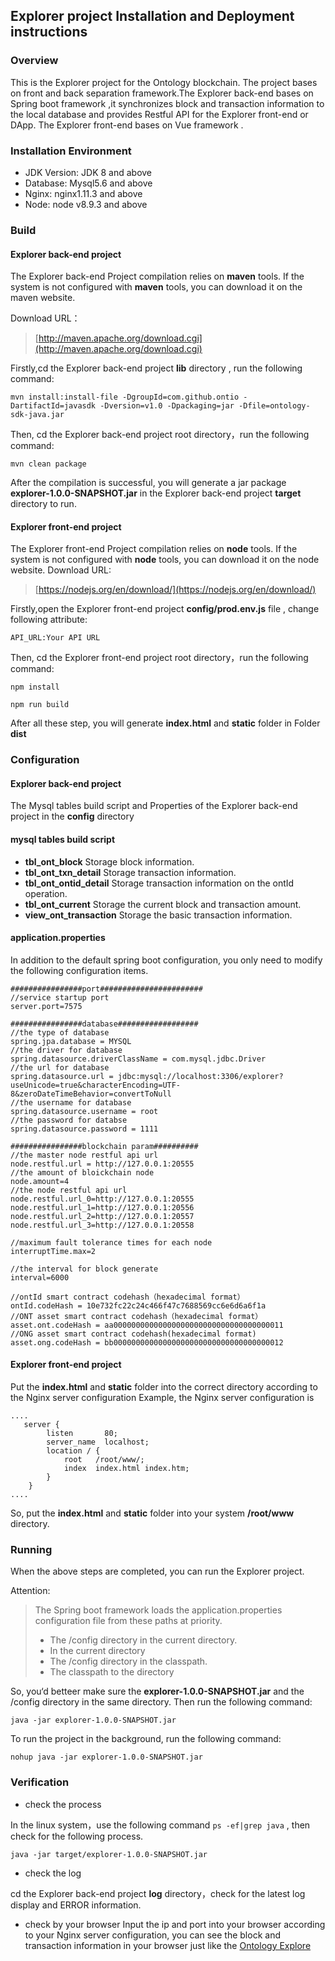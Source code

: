 ## Explorer project Installation and Deployment instructions


### Overview

This is the Explorer project for the Ontology blockchain. The project bases on  front and back separation framework.The Explorer back-end bases on Spring boot framework ,it synchronizes block and transaction information to the local database and provides Restful API for the Explorer front-end or DApp. The Explorer front-end bases on Vue framework . 

### Installation Environment

- JDK Version: JDK 8 and above
- Database: Mysql5.6 and above
- Nginx: nginx1.11.3 and above
- Node: node v8.9.3 and above



### Build

#### Explorer back-end project

The Explorer back-end Project compilation relies on **maven** tools. If the system is not configured with **maven** tools, you can download it on the maven website.

Download URL：

>[http://maven.apache.org/download.cgi](http://maven.apache.org/download.cgi)

Firstly,cd the Explorer back-end project **lib** directory , run the following command:

```
mvn install:install-file -DgroupId=com.github.ontio -DartifactId=javasdk -Dversion=v1.0 -Dpackaging=jar -Dfile=ontology-sdk-java.jar
```

Then, cd the Explorer back-end project root directory，run the following command:
```
mvn clean package
```

After the compilation is successful, you will generate a jar package **explorer-1.0.0-SNAPSHOT.jar**  in the Explorer back-end project **target** directory to run. 

#### Explorer front-end project

The Explorer front-end Project compilation relies on **node** tools. If the system is not configured with **node** tools, you can download it on the node website.
Download URL:
>[https://nodejs.org/en/download/](https://nodejs.org/en/download/)

Firstly,open the Explorer front-end project **config/prod.env.js** file , change following attribute:
```
API_URL:Your API URL
```

Then, cd the Explorer front-end project root directory，run the following command:
```
npm install
```

```
npm run build
```

After all these step, you will generate **index.html** and **static** folder in Folder **dist** 


### Configuration

#### Explorer back-end project
The Mysql tables build script and Properties of the Explorer back-end project in the **config** directory

#### mysql tables build script

- **tbl_ont_block** 
Storage block information.
- **tbl_ont_txn_detail**
Storage transaction information.
- **tbl_ont_ontid_detail**
Storage transaction information on the ontId operation.
- **tbl_ont_current**
Storage the current block and transaction amount.
- **view_ont_transaction**
Storage the basic transaction information.

#### application.properties

In addition to the default spring boot configuration, you only need to modify the following configuration items.

```
################port#######################
//service startup port
server.port=7575	

################database##################
//the type of database
spring.jpa.database = MYSQL
//the driver for database
spring.datasource.driverClassName = com.mysql.jdbc.Driver
//the url for database
spring.datasource.url = jdbc:mysql://localhost:3306/explorer?useUnicode=true&characterEncoding=UTF-8&zeroDateTimeBehavior=convertToNull
//the username for database
spring.datasource.username = root
//the password for databse
spring.datasource.password = 1111

################blockchain param##########
//the master node restful api url
node.restful.url = http://127.0.0.1:20555
//the amount of bloickchain node
node.amount=4
//the node restful api url
node.restful.url_0=http://127.0.0.1:20555
node.restful.url_1=http://127.0.0.1:20556
node.restful.url_2=http://127.0.0.1:20557
node.restful.url_3=http://127.0.0.1:20558

//maximum fault tolerance times for each node
interruptTime.max=2

//the interval for block generate
interval=6000

//ontId smart contract codehash（hexadecimal format）
ontId.codeHash = 10e732fc22c24c466f47c7688569cc6e6d6a6f1a
//ONT asset smart contract codehash（hexadecimal format）
asset.ont.codeHash = aa00000000000000000000000000000000000011
//ONG asset smart contract codehash(hexadecimal format)
asset.ong.codeHash = bb00000000000000000000000000000000000012

```

#### Explorer front-end project

Put the  **index.html** and **static** folder into the correct directory according to the Nginx server configuration
Example, the Nginx server configuration is

```
....
   server {
        listen       80;
        server_name  localhost;
        location / {
            root   /root/www/;
            index  index.html index.htm;
        }
    }
....
```
So, put the  **index.html** and **static** folder into your system **/root/www** directory.


### Running

When the above steps are completed, you can run the Explorer project.


Attention:
>The Spring boot framework loads the application.properties configuration file from these paths at priority.
>- The /config directory in the current directory.
>- In the current directory
>- The /config directory in the classpath.
>- The classpath to the directory

So, you‘d betteer make sure the **explorer-1.0.0-SNAPSHOT.jar** and the /config directory in the same directory. Then run the following command:
```
java -jar explorer-1.0.0-SNAPSHOT.jar
```

To run the project in the background, run the following command:

```
nohup java -jar explorer-1.0.0-SNAPSHOT.jar
```


### Verification

- check the process

In the linux system，use the following command ```ps -ef|grep java``` , then check  for the following process.
```
java -jar target/explorer-1.0.0-SNAPSHOT.jar
```


- check the log

cd the Explorer back-end project **log** directory，check for the latest log display and ERROR information.


- check by your browser
Input the ip and port into your browser according to your Nginx  server configuration, you can see the block and transaction information in your browser just like the [Ontology Explore](https://explorer.ont.io)




